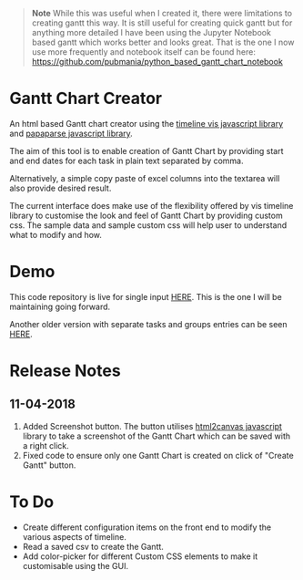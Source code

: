 > __Note__
> While this was useful when I created it, there were limitations to creating gantt this way. It is still useful for creating quick gantt but for anything more detailed I have been using the Jupyter Notebook based gantt which works better and looks great. That is the one I now use more frequently and notebook itself can be found here: https://github.com/pubmania/python_based_gantt_chart_notebook

# Gantt Chart Creator
An html based Gantt chart creator using the [timeline vis javascript library](http://visjs.org/docs/timeline/) and [papaparse javascript library](http://papaparse.com/).

The aim of this tool is to enable creation of Gantt Chart by providing start and end dates for each task in plain text separated by comma.

Alternatively, a simple copy paste of excel columns into the textarea will also provide desired result.

The current interface does make use of the flexibility offered by vis timeline library to customise the look and feel of Gantt Chart by providing custom css. The sample data and sample custom css will help user to understand what to modify and how.

# Demo
This code repository is live for single input [HERE](https://pubmania.github.io/gantt_chart_creator/Gantt_single_input.html). This is the one I will be maintaining going forward.

Another older version with separate tasks and groups entries can be seen [HERE](https://pubmania.github.io/gantt_chart_creator/Gantt.html).

# Release Notes
## 11-04-2018
1. Added Screenshot button. The button utilises [html2canvas javascript](http://html2canvas.hertzen.com/) library to take a screenshot of the Gantt Chart which can be saved with a right click.
2. Fixed code to ensure only one Gantt Chart is created on click of "Create Gantt" button.

# To Do
* Create different configuration items on the front end to modify the various aspects of timeline.
* Read a saved csv to create the Gantt.
* Add color-picker for different Custom CSS elements to make it customisable using the GUI.
